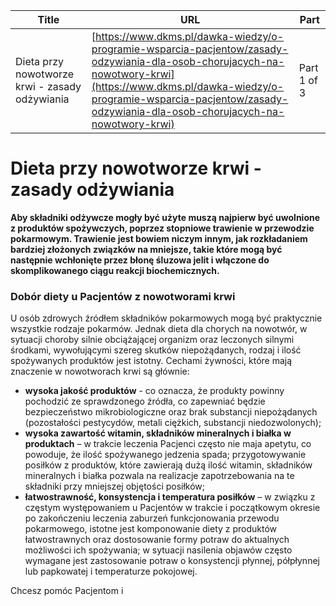 | **Title**       | **URL**           | **Part**              |
|-----------------|-------------------|-----------------------|
| Dieta przy nowotworze krwi - zasady odżywiania         | [https://www.dkms.pl/dawka-wiedzy/o-programie-wsparcia-pacjentow/zasady-odzywiania-dla-osob-chorujacych-na-nowotwory-krwi](https://www.dkms.pl/dawka-wiedzy/o-programie-wsparcia-pacjentow/zasady-odzywiania-dla-osob-chorujacych-na-nowotwory-krwi)    | Part 1 of 3          |

# Dieta przy nowotworze krwi - zasady odżywiania

**Aby składniki odżywcze mogły być użyte muszą najpierw być uwolnione z produktów spożywczych, poprzez stopniowe trawienie w przewodzie pokarmowym. Trawienie jest bowiem niczym innym, jak rozkładaniem bardziej złożonych związków na mniejsze, takie które mogą być następnie wchłonięte przez błonę śluzowa jelit i włączone do skomplikowanego ciągu reakcji biochemicznych.**


### Dobór diety u Pacjentów z nowotworami krwi


U osób zdrowych źródłem składników pokarmowych mogą być praktycznie wszystkie rodzaje pokarmów. Jednak dieta dla chorych na nowotwór, w sytuacji choroby silnie obciążającej organizm oraz leczonych silnymi środkami, wywołującymi szereg skutków niepożądanych, rodzaj i ilość spożywanych produktów jest istotny. Cechami żywności, które mają znaczenie w nowotworach krwi są głównie:


* **wysoka jakość produktów** \- co oznacza, że produkty powinny pochodzić ze sprawdzonego źródła, co zapewniać będzie bezpieczeństwo mikrobiologiczne oraz brak substancji niepożądanych (pozostałości pestycydów, metali ciężkich, substancji niedozwolonych);
* **wysoka zawartość witamin, składników mineralnych i białka w produktach** – w trakcie leczenia Pacjenci często nie maja apetytu, co powoduje, że ilość spożywanego jedzenia spada; przygotowywanie posiłków z produktów, które zawierają dużą ilość witamin, składników mineralnych i białka pozwala na realizacje zapotrzebowania na te składniki przy mniejszej objętości posiłków;
* **łatwostrawność, konsystencja i temperatura posiłków** – w związku z częstym występowaniem u Pacjentów w trakcie i początkowym okresie po zakończeniu leczenia zaburzeń funkcjonowania przewodu pokarmowego, istotne jest komponowanie diety z produktów łatwostrawnych oraz dostosowanie formy potraw do aktualnych możliwości ich spożywania; w sytuacji nasilenia objawów często wymagane jest zastosowanie potraw o konsystencji płynnej, półpłynnej lub papkowatej i temperaturze pokojowej.


Chcesz pomóc Pacjentom i 
